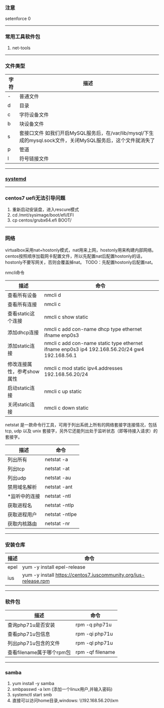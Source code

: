 ### 注意
setenforce 0

***

### 常用工具软件包
1. net-tools

***

### 文件类型
| 字符 | 描述 |
|----|----|
| \- |普通文件|
| d  |目录|
| c  |字符设备文件|
| b  |块设备文件|
| s  |套接口文件 如我们开启MySQL服务后，在/var/lib/mysql/下生成的mysql.sock文件，关闭MySQL服务后，这个文件就消失了|
| p  |管道|
| l  |符号链接文件|

***

### [systemd](systemd.md)

***

### centos7 uefi无法引导问题
1. 重新启动安装盘，进入rescure模式
2. cd /mnt/sysimage/boot/efi/EFI
3. cp centos/grubx64.efi BOOT/

***

### 网络
virtualbox采用nat+hostonly模式，nat用来上网，hostonly用来构建内部网络。
centos按照顺序加载网卡配置文件，所以先配置nat后配置hostonly的话，hostonly不要写网关，否则会覆盖掉nat。
TODO：先配置hostonly后配置nat。

nmcli命令

|描述|命令|
|----|----|
|查看所有设备|nmcli d|
|查看所有连接|nmcli c|
|查看static这个连接|nmcli c show static|
|添加dhcp连接|nmcli c add con-name dhcp type ethernet ifname enp0s3|
|添加static连接|nmcli c add con-name static type ethernet ifname enp0s3 ip4 192.168.56.20/24 gw4 192.168.56.1|
|修改连接属性，参考show属性|nmcli c mod static ipv4.addresses 192.168.56.20/24|
|启动static连接|nmcli c up static|
|关闭static连接|nmcli c down static|

netstat 是一款命令行工具，可用于列出系统上所有的网络套接字连接情况，包括 tcp, udp 以及 unix 套接字，另外它还能列出处于监听状态（即等待接入请求）的套接字。

|描述|命令|
|----|----|
|列出所有|netstat -a|
|列出tcp|netstat -at|
|列出udp|netstat -au|
|禁用域名解析|netstat -ant|
|*监听中的连接|netstat -ntl|
|获取进程名|netstat -ntlp|
|获取进程用户|netstat -ntlpe|
|获取内核路由|netstat -nr|

***

### 安装仓库
|描述|命令|
|----|----|
|epel|yum -y install epel-release|
|ius |yum -y install https://centos7.iuscommunity.org/ius-release.rpm|

***

### 软件包
|描述|命令|
|----|----|
|查询php71u是否安装|rpm -q php71u|
|查看php71u包信息|rpm -qi php71u|
|列出php71u包含的文件|rpm -ql php71u|
|查看filename属于哪个rpm包|rpm -qf filename|

***

### samba
1. yum install -y samba
2. smbpasswd -a lxm (添加一个linux用户,并输入密码)
3. systemctl start smb
4. 直接可以访问home目录,windows: \\\\192.168.56.20\lxm